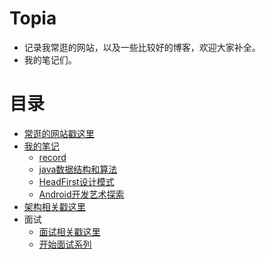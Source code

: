 # Topia
- 记录我常逛的网站，以及一些比较好的博客，欢迎大家补全。
- 我的笔记们。

# 目录
- [常逛的网站戳这里](https://github.com/PleaseCallMeCoder/Topia/blob/master/treasure/recommend.md)
- [我的笔记](https://github.com/PleaseCallMeCoder/Topia/tree/master/notes)
  - [record](https://github.com/PleaseCallMeCoder/Topia/blob/master/notes/record.md)
  - [java数据结构和算法](https://github.com/PleaseCallMeCoder/Topia/blob/master/notes/data-structures)
  - [HeadFirst设计模式](https://github.com/PleaseCallMeCoder/Topia/tree/master/notes/head-first)
  - [Android开发艺术探索](https://github.com/PleaseCallMeCoder/Topia/blob/master/notes/development-of-art)
- [架构相关戳这里](https://github.com/PleaseCallMeCoder/Topia/blob/master/architecture/%E6%9E%B6%E6%9E%84%E5%90%88%E9%9B%86.md)
- 面试
  - [面试相关戳这里](https://github.com/PleaseCallMeCoder/Topia/tree/master/interview)
  - [开始面试系列](https://github.com/PleaseCallMeCoder/Topia/tree/master/startInterview)
